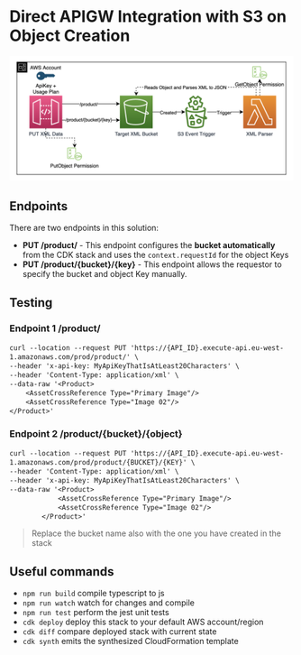 # Direct APIGW Integration with S3 on Object Creation

![arch](./docs/arch.png "Architecture")

## Endpoints

There are two endpoints in this solution:

- **PUT /product/** - This endpoint configures the **bucket automatically** from the CDK stack and uses the `context.requestId` for the object Keys
- **PUT /product/{bucket}/{key}** - This endpoint allows the requestor to specify the bucket and object Key manually.

## Testing

### Endpoint 1 /product/

```
curl --location --request PUT 'https://{API_ID}.execute-api.eu-west-1.amazonaws.com/prod/product/' \
--header 'x-api-key: MyApiKeyThatIsAtLeast20Characters' \
--header 'Content-Type: application/xml' \
--data-raw '<Product>
    <AssetCrossReference Type="Primary Image"/>
    <AssetCrossReference Type="Image 02"/>
</Product>'
```

### Endpoint 2 /product/{bucket}/{object}

```
curl --location --request PUT 'https://{API_ID}.execute-api.eu-west-1.amazonaws.com/prod/product/{BUCKET}/{KEY}' \
--header 'Content-Type: application/xml' \
--header 'x-api-key: MyApiKeyThatIsAtLeast20Characters' \
--data-raw '<Product>
            <AssetCrossReference Type="Primary Image"/>
            <AssetCrossReference Type="Image 02"/>
        </Product>'
```

> Replace the bucket name also with the one you have created in the stack

## Useful commands

- `npm run build` compile typescript to js
- `npm run watch` watch for changes and compile
- `npm run test` perform the jest unit tests
- `cdk deploy` deploy this stack to your default AWS account/region
- `cdk diff` compare deployed stack with current state
- `cdk synth` emits the synthesized CloudFormation template
